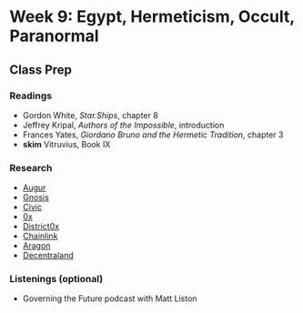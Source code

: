# Week 9: Egypt, Hermeticism, Occult, Paranormal

## Class Prep
### Readings
* Gordon White, *Star.Ships*, chapter 8
* Jeffrey Kripal, *Authors of the Impossible*, introduction
* Frances Yates, *Giordano Bruno and the Hermetic Tradition*, chapter 3
* **skim** Vitruvius, Book IX

### Research
* [Augur](https://augur.net)
* [Gnosis](https://gnosis.pm)
* [Civic](https://www.civic.com)
* [0x](https://0xproject.com)
* [District0x](https://district0x.io)
* [Chainlink](https://link.smartcontract.com)
* [Aragon](https://aragon.one)
* [Decentraland](https://decentraland.org)

### Listenings (optional)
* Governing the Future podcast with Matt Liston